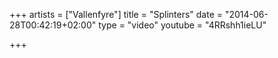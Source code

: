 +++
artists = ["Vallenfyre"]
title = "Splinters"
date = "2014-06-28T00:42:19+02:00"
type = "video"
youtube = "4RRshh1ieLU"

+++
